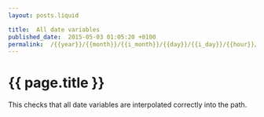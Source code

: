 ```yaml
---
layout: posts.liquid

title:  All date variables
published_date:  2015-05-03 01:05:20 +0100
permalink:  /{{year}}/{{month}}/{{i_month}}/{{day}}/{{i_day}}/{{hour}}/{{minute}}/{{second}}/
---
```

# {{ page.title }}

This checks that all date variables are interpolated correctly into the path.

